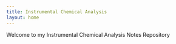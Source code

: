 ```yaml
---
title: Instrumental Chemical Analysis
layout: home
---
```

Welcome to my Instrumental Chemical Analysis Notes Repository
